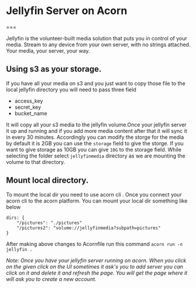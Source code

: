# Jellyfin Server on Acorn
===

Jellyfin is the volunteer-built media solution that puts you in control of your media. Stream to any device from your own server, with no strings attached. Your media, your server, your way.
 
## Using s3 as your storage.
If you have all your media on s3 and you just want to copy those file to the local jellyfin directory you will need to pass three field 
- access_key
- secret_key
- bucket_name

It will copy all your s3 media to the jellyfin volume.Once your jellyfin server it up and running and if you add more media content after that it will sync it in every 30 minutes. Accordingly you can modify the storge for the media by default it is 2GB you can use the `storage` field to give the storge. If you want to give storage as 10GB you can give `10G` to the storage field.
While selecting the folder select `jellyfinmedia` directory as we are mounting the volume to that directory.

## Mount local directory.

To mount the local dir you need to use acorn cli . Once you connect your acorn cli to the acorn platform. You can mount your local dir something like below 
```
dirs: {
    "/pictures": "./pictures"
    "/pictures2": "volume://jellyfinmedia?subpath=pictures"
}
```
After making above changes to Acornfile run this command `acorn run -n jellyfin .`

_Note: Once you have your jellyfin server running on acorn. When you click on the given click on the UI sometimes it ask's you to add server you can click on it and delete it and refresh the page. You will get the page where it will ask you to create a new account._